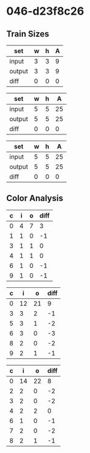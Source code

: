 # 046-d23f8c26
## Train Sizes

|set|w|h|A|
|---|---|---|---|
|input|3|3|9|
|output|3|3|9|
|diff|0|0|0|


|set|w|h|A|
|---|---|---|---|
|input|5|5|25|
|output|5|5|25|
|diff|0|0|0|


|set|w|h|A|
|---|---|---|---|
|input|5|5|25|
|output|5|5|25|
|diff|0|0|0|


## Color Analysis

|c|i|o|diff|
|---|---|---|---|
|0|4|7|3|
|1|1|0|-1|
|3|1|1|0|
|4|1|1|0|
|6|1|0|-1|
|9|1|0|-1|


|c|i|o|diff|
|---|---|---|---|
|0|12|21|9|
|3|3|2|-1|
|5|3|1|-2|
|6|3|0|-3|
|8|2|0|-2|
|9|2|1|-1|


|c|i|o|diff|
|---|---|---|---|
|0|14|22|8|
|2|2|0|-2|
|3|2|0|-2|
|4|2|2|0|
|6|1|0|-1|
|7|2|0|-2|
|8|2|1|-1|

